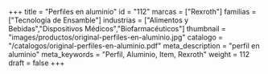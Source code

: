 +++
title = "Perfiles en aluminio"
id = "112"
marcas = ["Rexroth"]
familias = ["Tecnología de Ensamble"]
industrias = ["Alimentos y Bebidas","Dispositivos Médicos","Biofarmacéuticos"]
thumbnail = "images/productos/original-perfiles-en-aluminio.jpg"
catalogo = "/catalogos/original-perfiles-en-aluminio.pdf"
meta_description = "perfil en aluminio"
meta_keywords = "Perfil, Aluminio, Item, Rexroth"
weight = 112
draft = false
+++
